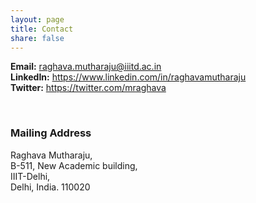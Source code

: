 ```yaml
---
layout: page
title: Contact
share: false
---
```


**Email:** raghava.mutharaju@iiitd.ac.in      
**LinkedIn:** <a href="https://www.linkedin.com/in/raghavamutharaju" target="_blank">https://www.linkedin.com/in/raghavamutharaju</a>   
**Twitter:** <a href="https://twitter.com/mraghava" target="_blank">https://twitter.com/mraghava</a>   

<br/>

### Mailing Address  

Raghava Mutharaju,  
B-511, New Academic building,   
IIIT-Delhi,    
Delhi, India. 110020   